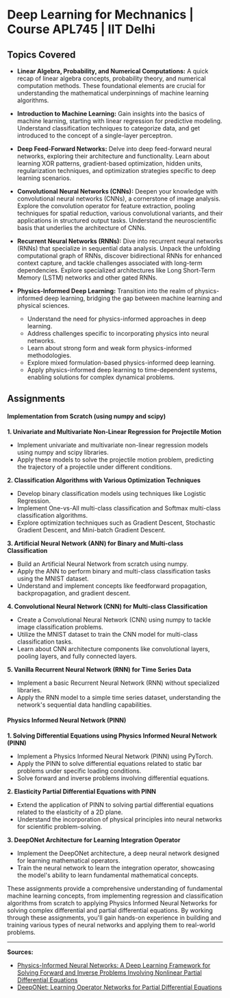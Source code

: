 # Deep Learning for Mechnanics | Course APL745 | IIT Delhi

## Topics Covered

- **Linear Algebra, Probability, and Numerical Computations:**
  A quick recap of linear algebra concepts, probability theory, and numerical computation methods. These foundational elements are crucial for understanding the mathematical underpinnings of machine learning algorithms.

- **Introduction to Machine Learning:**
  Gain insights into the basics of machine learning, starting with linear regression for predictive modeling. Understand classification techniques to categorize data, and get introduced to the concept of a single-layer perceptron.

- **Deep Feed-Forward Networks:**
  Delve into deep feed-forward neural networks, exploring their architecture and functionality. Learn about learning XOR patterns, gradient-based optimization, hidden units, regularization techniques, and optimization strategies specific to deep learning scenarios.

- **Convolutional Neural Networks (CNNs):**
  Deepen your knowledge with convolutional neural networks (CNNs), a cornerstone of image analysis. Explore the convolution operator for feature extraction, pooling techniques for spatial reduction, various convolutional variants, and their applications in structured output tasks. Understand the neuroscientific basis that underlies the architecture of CNNs.

- **Recurrent Neural Networks (RNNs):**
  Dive into recurrent neural networks (RNNs) that specialize in sequential data analysis. Unpack the unfolding computational graph of RNNs, discover bidirectional RNNs for enhanced context capture, and tackle challenges associated with long-term dependencies. Explore specialized architectures like Long Short-Term Memory (LSTM) networks and other gated RNNs.

- **Physics-Informed Deep Learning:**
  Transition into the realm of physics-informed deep learning, bridging the gap between machine learning and physical sciences.
  - Understand the need for physics-informed approaches in deep learning.
  - Address challenges specific to incorporating physics into neural networks.
  - Learn about strong form and weak form physics-informed methodologies.
  - Explore mixed formulation-based physics-informed deep learning.
  - Apply physics-informed deep learning to time-dependent systems, enabling solutions for complex dynamical problems.

## Assignments

#### Implementation from Scratch (using numpy and scipy)

**1. Univariate and Multivariate Non-Linear Regression for Projectile Motion**
   - Implement univariate and multivariate non-linear regression models using numpy and scipy libraries.
   - Apply these models to solve the projectile motion problem, predicting the trajectory of a projectile under different conditions.

**2. Classification Algorithms with Various Optimization Techniques**
   - Develop binary classification models using techniques like Logistic Regression.
   - Implement One-vs-All multi-class classification and Softmax multi-class classification algorithms.
   - Explore optimization techniques such as Gradient Descent, Stochastic Gradient Descent, and Mini-batch Gradient Descent.

**3. Artificial Neural Network (ANN) for Binary and Multi-class Classification**
   - Build an Artificial Neural Network from scratch using numpy.
   - Apply the ANN to perform binary and multi-class classification tasks using the MNIST dataset.
   - Understand and implement concepts like feedforward propagation, backpropagation, and gradient descent.

**4. Convolutional Neural Network (CNN) for Multi-class Classification**
   - Create a Convolutional Neural Network (CNN) using numpy to tackle image classification problems.
   - Utilize the MNIST dataset to train the CNN model for multi-class classification tasks.
   - Learn about CNN architecture components like convolutional layers, pooling layers, and fully connected layers.

**5. Vanilla Recurrent Neural Network (RNN) for Time Series Data**
   - Implement a basic Recurrent Neural Network (RNN) without specialized libraries.
   - Apply the RNN model to a simple time series dataset, understanding the network's sequential data handling capabilities.

#### Physics Informed Neural Network (PINN)

**1. Solving Differential Equations using Physics Informed Neural Network (PINN)**
   - Implement a Physics Informed Neural Network (PINN) using PyTorch.
   - Apply the PINN to solve differential equations related to static bar problems under specific loading conditions.
   - Solve forward and inverse problems involving differential equations.

**2. Elasticity Partial Differential Equations with PINN**
   - Extend the application of PINN to solving partial differential equations related to the elasticity of a 2D plane.
   - Understand the incorporation of physical principles into neural networks for scientific problem-solving.

**3. DeepONet Architecture for Learning Integration Operator**
   - Implement the DeepONet architecture, a deep neural network designed for learning mathematical operators.
   - Train the neural network to learn the integration operator, showcasing the model's ability to learn fundamental mathematical concepts.

These assignments provide a comprehensive understanding of fundamental machine learning concepts, from implementing regression and classification algorithms from scratch to applying Physics Informed Neural Networks for solving complex differential and partial differential equations. By working through these assignments, you'll gain hands-on experience in building and training various types of neural networks and applying them to real-world problems.

---

**Sources:**
- [Physics-Informed Neural Networks: A Deep Learning Framework for Solving Forward and Inverse Problems Involving Nonlinear Partial Differential Equations](https://www.sciencedirect.com/science/article/pii/S0021999120307991)
- [DeepONet: Learning Operator Networks for Partial Differential Equations](https://arxiv.org/abs/1903.09650)
